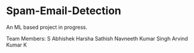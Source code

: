 # Spam-Email-Detection

An ML based project in progress.

Team Members:
S Abhishek
Harsha Sathish
Navneeth Kumar Singh
Arvind Kumar K

